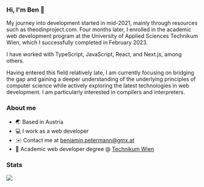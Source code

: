 ### Hi, I'm Ben 👋

My journey into development started in mid-2021, mainly through resources such as theodinproject.com. Four months later, I enrolled in the academic web development program at the University of Applied Sciences Technikum Wien, which I successfully completed in February 2023. 

I have worked with TypeScript, JavaScript, React, and Next.js, among others. 

Having entered this field relatively late, I am currently focusing on bridging the gap and gaining a deeper understanding of the underlying principles of computer science while actively exploring the latest technologies in web development. I am particularly interested in compilers and interpreters.

### About me

* 🌏 Based in Austria
* :computer: I work as a web developer
* ✉️  Contact me at [benjamin.petermann@gmx.at](mailto:benjamin.petermann@gmx.at)
* :school: Academic web developer degree @ [Technikum Wien](https://academy.technikum-wien.at/master-akademische-abschluesse/web-development/)

### Stats
![](https://github-readme-stats-git-masterrstaa-rickstaa.vercel.app/api/top-langs/?username=bPetermann&theme=dark&hide_border=false&include_all_commits=false&count_private=false&layout=compact)


                    
